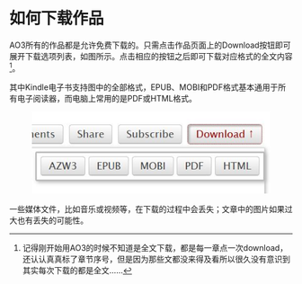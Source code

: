 # 如何下载作品

AO3所有的作品都是允许免费下载的。只需点击作品页面上的Download按钮即可展开下载选项列表，如图所示。点击相应的按钮之后即可下载对应格式的全文内容[^1]。

其中Kindle电子书支持图中的全部格式，EPUB、MOBI和PDF格式基本通用于所有电子阅读器，而电脑上常用的是PDF或HTML格式。

<figure><img src="../.gitbook/assets/download.JPG" alt=""><figcaption></figcaption></figure>

一些媒体文件，比如音乐或视频等，在下载的过程中会丢失；文章中的图片如果过大也有丢失的可能性。

[^1]: 记得刚开始用AO3的时候不知道是全文下载，都是每一章点一次download，还认认真真标了章节序号，但是因为那些文都没来得及看所以很久没有意识到其实每次下载的都是全文……

